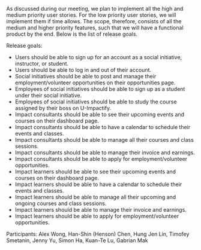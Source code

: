As discussed during our meeting, we plan to implement all the high and medium priority user stories. For the low priority user stories, we will implement them if time allows. The scope, therefore, consists of all the medium and higher priority features, such that we will have a functional product by the end. Below is the list of release goals.

Release goals:
- Users should be able to sign up for an account as a social initiative, instructor, or student.
- Users should be able to log in and out of their account.
- Social initiatives should be able to post and manage their employment/volunteer opportunities on their opportunities page.
- Employees of social initiatives should be able to sign up as a student under their social initiative.
- Employees of social initiatives should be able to study the course assigned by their boss on U-Impactify.
- Impact consultants should be able to see their upcoming events and courses on their dashboard page.
- Impact consultants should be able to have a calendar to schedule their events and classes.
- Impact consultants should be able to manage all their courses and class sessions.
- Impact consultants should be able to manage their invoice and earnings.
- Impact consultants should be able to apply for employment/volunteer opportunities.
- Impact learners should be able to see their upcoming events and courses on their dashboard page.
- Impact learners should be able to have a calendar to schedule their events and classes.
- Impact learners should be able to manage all their upcoming and ongoing courses and class sessions.
- Impact learners should be able to manage their invoice and earnings.
- Impact learners should be able to apply for employment/volunteer opportunities.

Participants:
Alex Wong, Han-Shin (Henson) Chen, Hung Jen Lin, Timofey Smetanin, Jenny Yu, Simon Ha, Kuan-Te Lu, Gabrian Mak
